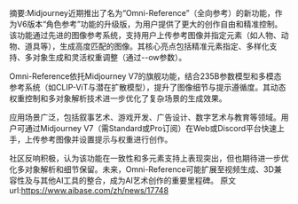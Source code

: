 摘要:Midjourney近期推出了名为“Omni-Reference”（全向参考）的新功能，作为V6版本“角色参考”功能的升级版，为用户提供了更大的创作自由和精准控制。该功能通过先进的图像参考系统，支持用户上传参考图像并指定元素（如人物、动物、道具等），生成高度匹配的图像。其核心亮点包括精准元素指定、多样化支持、多对象生成和灵活权重调整（通过--ow参数）。

Omni-Reference依托Midjourney V7的旗舰功能，结合235B参数模型和多模态参考系统（如CLIP-ViT与潜在扩散模型），提升了图像细节与提示遵循度。其动态权重控制和多对象解析技术进一步优化了复杂场景的生成效果。

应用场景广泛，包括叙事艺术、游戏开发、广告设计、数字艺术与教育等领域。用户可通过Midjourney V7（需Standard或Pro订阅）在Web或Discord平台快速上手，上传参考图像并设置提示与权重进行创作。

社区反响积极，认为该功能在一致性和多元素支持上表现突出，但也期待进一步优化多对象解析和细节保留。未来，Omni-Reference可能扩展至视频生成、3D兼容性及与其他AI工具的整合，成为AI艺术创作的重要里程碑。
原文url:https://www.aibase.com/zh/news/17748